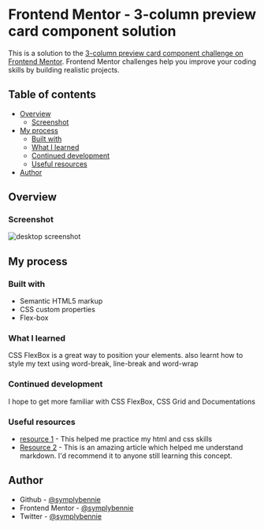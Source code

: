# Frontend Mentor - 3-column preview card component solution

This is a solution to the [3-column preview card component challenge on Frontend Mentor](https://www.frontendmentor.io/challenges/3column-preview-card-component-pH92eAR2-). Frontend Mentor challenges help you improve your coding skills by building realistic projects. 
## Table of contents

- [Overview](#overview)
  - [Screenshot](#screenshot)
- [My process](#my-process)
  - [Built with](#built-with)
  - [What I learned](#what-i-learned)
  - [Continued development](#continued-development)
  - [Useful resources](#useful-resources)
- [Author](#author)

## Overview
### Screenshot

![desktop screenshot](./images/)

## My process

### Built with

- Semantic HTML5 markup
- CSS custom properties
- Flex-box

### What I learned

CSS FlexBox is a great way to position your elements. 
also learnt how to style my text using word-break, line-break and word-wrap


### Continued development

I hope to get more familiar with CSS FlexBox, CSS Grid and Documentations

### Useful resources

- [resource 1](https://freecodecamp.org) - This helped me practice my html and css skills
- [Resource 2](https://www.markdownguide.org/basic-syntax/) - This is an amazing article which helped me understand markdown. I'd recommend it to anyone still learning this concept.


## Author

- Github - [@symplybennie](https://github.com/symplybennie)
- Frontend Mentor - [@symplybennie](https://www.frontendmentor.io/profile/symplybennie)
- Twitter - [@symplybennie](https://www.twitter.com/symplybennie)